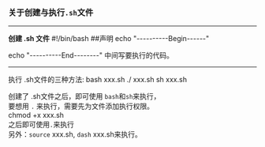 ### 关于创建与执行`.sh`文件
<hr>
<b>创建 .sh 文件</b>  
#!/bin/bash   ##声明
echo "----------Begin------"

echo "----------End--------"
中间写要执行的代码。  
<hr>
执行 .sh文件的三种方法:  
bash xxx.sh    
./ xxx.sh    
sh xxx.sh    

创建了 .sh文件之后，即可使用 `bash`和`sh`来执行，  
要想用 `.` 来执行，需要先为文件添加执行权限。  
	chmod +x xxx.sh  
之后即可使用`.`来执行  
另外：`source` xxx.sh, `dash` xxx.sh来执行。  
